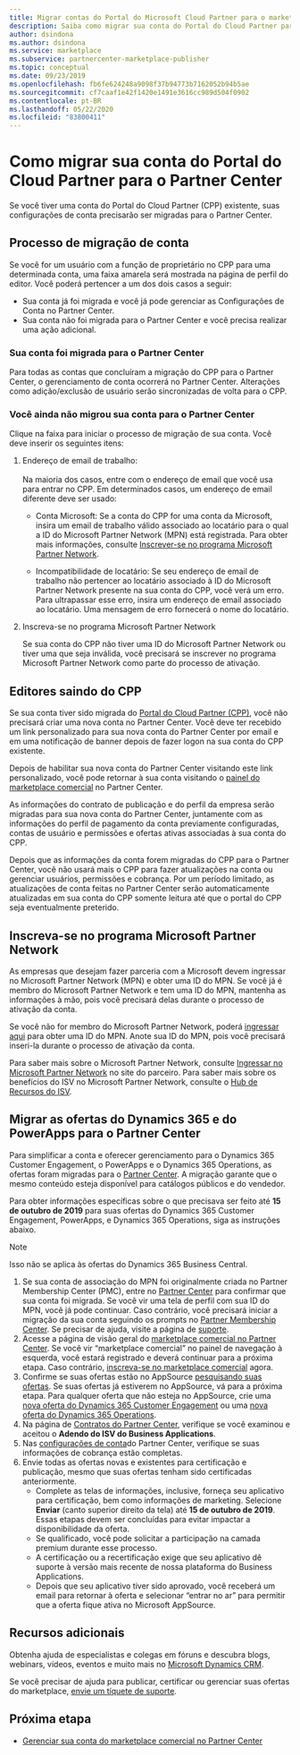 ```yaml
---
title: Migrar contas do Portal do Microsoft Cloud Partner para o marketplace comercial da Microsoft
description: Saiba como migrar sua conta do Portal do Cloud Partner para o Partner Center no marketplace comercial da Microsoft para o Azure
author: dsindona
ms.author: dsindona
ms.service: marketplace
ms.subservice: partnercenter-marketplace-publisher
ms.topic: conceptual
ms.date: 09/23/2019
ms.openlocfilehash: fb6fe624248a9098f37b94773b7162052b94b5ae
ms.sourcegitcommit: cf7caaf1e42f1420e1491e3616cc989d504f0902
ms.contentlocale: pt-BR
ms.lasthandoff: 05/22/2020
ms.locfileid: "83800411"
---
```

# <a name="how-to-migrate-your-account-from-cloud-partner-portal-to-partner-center"></a>Como migrar sua conta do Portal do Cloud Partner para o Partner Center

Se você tiver uma conta do Portal do Cloud Partner (CPP) existente, suas configurações de conta precisarão ser migradas para o Partner Center.

## <a name="account-migration-process"></a>Processo de migração de conta

Se você for um usuário com a função de proprietário no CPP para uma determinada conta, uma faixa amarela será mostrada na página de perfil do editor. Você poderá pertencer a um dos dois casos a seguir:

- Sua conta já foi migrada e você já pode gerenciar as Configurações de Conta no Partner Center.
- Sua conta não foi migrada para o Partner Center e você precisa realizar uma ação adicional.

### <a name="your-account-has-been-migrated-to-partner-center"></a>Sua conta foi migrada para o Partner Center

Para todas as contas que concluíram a migração do CPP para o Partner Center, o gerenciamento de conta ocorrerá no Partner Center. Alterações como adição/exclusão de usuário serão sincronizadas de volta para o CPP.

### <a name="you-have-not-yet-migrated-your-account-to-partner-center"></a>Você ainda não migrou sua conta para o Partner Center

Clique na faixa para iniciar o processo de migração de sua conta. Você deve inserir os seguintes itens:

1. Endereço de email de trabalho: <br> <br> Na maioria dos casos, entre com o endereço de email que você usa para entrar no CPP. Em determinados casos, um endereço de email diferente deve ser usado:

    * Conta Microsoft: Se a conta do CPP for uma conta da Microsoft, insira um email de trabalho válido associado ao locatário para o qual a ID do Microsoft Partner Network (MPN) está registrada. Para obter mais informações, consulte [Inscrever-se no programa Microsoft Partner Network](#sign-up-for-microsoft-partner-network-program).

    * Incompatibilidade de locatário: Se seu endereço de email de trabalho não pertencer ao locatário associado à ID do Microsoft Partner Network presente na sua conta do CPP, você verá um erro. Para ultrapassar esse erro, insira um endereço de email associado ao locatário. Uma mensagem de erro fornecerá o nome do locatário.

2. Inscreva-se no programa Microsoft Partner Network

    Se sua conta do CPP não tiver uma ID do Microsoft Partner Network ou tiver uma que seja inválida, você precisará se inscrever no programa Microsoft Partner Network como parte do processo de ativação.

## <a name="publishers-moving-from-cpp"></a>Editores saindo do CPP

Se sua conta tiver sido migrada do [Portal do Cloud Partner (CPP)](https://cloudpartner.azure.com), você não precisará criar uma nova conta no Partner Center. Você deve ter recebido um link personalizado para sua nova conta do Partner Center por email e em uma notificação de banner depois de fazer logon na sua conta do CPP existente.

Depois de habilitar sua nova conta do Partner Center visitando este link personalizado, você pode retornar à sua conta visitando o [painel do marketplace comercial](https://partner.microsoft.com/dashboard/commercial-marketplace/overview) no Partner Center.

As informações do contrato de publicação e do perfil da empresa serão migradas para sua nova conta do Partner Center, juntamente com as informações do perfil de pagamento da conta previamente configuradas, contas de usuário e permissões e ofertas ativas associadas à sua conta do CPP.

Depois que as informações da conta forem migradas do CPP para o Partner Center, você não usará mais o CPP para fazer atualizações na conta ou gerenciar usuários, permissões e cobrança. Por um período limitado, as atualizações de conta feitas no Partner Center serão automaticamente atualizadas em sua conta do CPP somente leitura até que o portal do CPP seja eventualmente preterido.

## <a name="sign-up-for-microsoft-partner-network-program"></a>Inscreva-se no programa Microsoft Partner Network

As empresas que desejam fazer parceria com a Microsoft devem ingressar no Microsoft Partner Network (MPN) e obter uma ID do MPN. Se você já é membro do Microsoft Partner Network e tem uma ID do MPN, mantenha as informações à mão, pois você precisará delas durante o processo de ativação da conta.  

Se você não for membro do Microsoft Partner Network, poderá [ingressar aqui](https://signup.microsoft.com/signup?sku=StoreForBusinessIW&origin=partnerdashboard&culture=en-us&ru=https://partner.microsoft.com/dashboard/account/v3/xpu/onboard?ru=/dashboard/account/v3/enrollment/companyprofile/basicpartnernetwork/new) para obter uma ID do MPN. Anote sua ID do MPN, pois você precisará inseri-la durante o processo de ativação da conta.

Para saber mais sobre o Microsoft Partner Network, consulte [Ingressar no Microsoft Partner Network](https://partner.microsoft.com/en-US/membership) no site do parceiro. Para saber mais sobre os benefícios do ISV no Microsoft Partner Network, consulte o [Hub de Recursos do ISV](https://partner.microsoft.com/isv-resource-hub).  

## <a name="move-dynamics-365-and-powerapps-offers-to-partner-center"></a>Migrar as ofertas do Dynamics 365 e do PowerApps para o Partner Center

Para simplificar a conta e oferecer gerenciamento para o Dynamics 365 Customer Engagement, o PowerApps e o Dynamics 365 Operations, as ofertas foram migradas para o [Partner Center](https://partner.microsoft.com/). A migração garante que o mesmo conteúdo esteja disponível para catálogos públicos e do vendedor.

Para obter informações específicas sobre o que precisava ser feito até **15 de outubro de 2019** para suas ofertas do Dynamics 365 Customer Engagement, PowerApps, e Dynamics 365 Operations, siga as instruções abaixo.

> [!NOTE]
> Isso não se aplica às ofertas do Dynamics 365 Business Central.  

1. Se sua conta de associação do MPN foi originalmente criada no Partner Membership Center (PMC), entre no [Partner Center](https://partner.microsoft.com/pcv/accountsettings/connectedpartnerprofile) para confirmar que sua conta foi migrada. Se você vir uma tela de perfil com sua ID do MPN, você já pode continuar. Caso contrário, você precisará iniciar a migração da sua conta seguindo os prompts no [Partner Membership Center](https://partners.microsoft.com/partnerprogram/Welcome.aspx). Se precisar de ajuda, visite a página de [suporte](https://partner.microsoft.com/support?issueid=100-0077).
2. Acesse a página de visão geral do [ marketplace comercial no Partner Center](https://partner.microsoft.com/dashboard/commercial-marketplace/overview). Se você vir “marketplace comercial” no painel de navegação à esquerda, você estará registrado e deverá continuar para a próxima etapa. Caso contrário, [inscreva-se no marketplace comercial](https://partner.microsoft.com/dashboard/account/v3/enrollment/introduction/partnership) agora.
3. Confirme se suas ofertas estão no AppSource [pesquisando suas ofertas](https://appsource.microsoft.com/). Se suas ofertas já estiverem no AppSource, vá para a próxima etapa. Para qualquer oferta que não esteja no AppSource, crie uma [nova oferta do Dynamics 365 Customer Engagement](create-new-customer-engagement-offer.md) ou uma [nova oferta do Dynamics 365 Operations](create-new-operations-offer.md).
4. Na página de [Contratos do Partner Center](https://partner.microsoft.com/dashboard/account/agreements), verifique se você examinou e aceitou o **Adendo do ISV do Business Applications**.
5. Nas [configurações de conta](https://partner.microsoft.com/dashboard/account/v3/accountsettings/billingprofile)do Partner Center, verifique se suas informações de cobrança estão completas.
6. Envie todas as ofertas novas e existentes para certificação e publicação, mesmo que suas ofertas tenham sido certificadas anteriormente.
    * Complete as telas de informações, inclusive, forneça seu aplicativo para certificação, bem como informações de marketing. Selecione **Enviar** (canto superior direito da tela) até **15 de outubro de 2019**. Essas etapas devem ser concluídas para evitar impactar a disponibilidade da oferta.
    * Se qualificado, você pode solicitar a participação na camada premium durante esse processo.
    * A certificação ou a recertificação exige que seu aplicativo dê suporte à versão mais recente de nossa plataforma do Business Applications.
    * Depois que seu aplicativo tiver sido aprovado, você receberá um email para retornar à oferta e selecionar “entrar no ar” para permitir que a oferta fique ativa no Microsoft AppSource.

## <a name="additional-resources"></a>Recursos adicionais

Obtenha ajuda de especialistas e colegas em fóruns e descubra blogs, webinars, vídeos, eventos e muito mais no [Microsoft Dynamics CRM](https://community.dynamics.com/crm?wa=wsignin1.0).

Se você precisar de ajuda para publicar, certificar ou gerenciar suas ofertas do marketplace, [envie um tíquete de suporte](https://aka.ms/MarketplacePublisherSupport).

## <a name="next-step"></a>Próxima etapa

- [Gerenciar sua conta do marketplace comercial no Partner Center](./manage-account.md)
